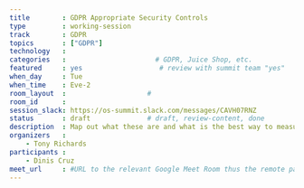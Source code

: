 ```yaml
---
title        : GDPR Appropriate Security Controls
type         : working-session
track        : GDPR
topics       : ["GDPR"]
technology   :
categories   :                      # GDPR, Juice Shop, etc.
featured     : yes                   # review with summit team "yes"
when_day     : Tue
when_time    : Eve-2
room_layout  :                    #
room_id      :
session_slack: https://os-summit.slack.com/messages/CAVH07RNZ
status       : draft              # draft, review-content, done
description  : Map out what these are and what is the best way to measure them
organizers   :
    - Tony Richards
participants :
    - Dinis Cruz
meet_url     : #URL to the relevant Google Meet Room thus the remote participants can join a session
---
```


<!--(add intro)

## WHY

(...)

## What

(...)

## Outcomes

(...)

## References

(...)-->
